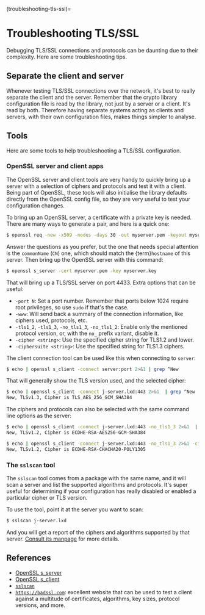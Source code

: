 (troubleshooting-tls-ssl)=
# Troubleshooting TLS/SSL

Debugging TLS/SSL connections and protocols can be daunting due to their complexity. Here are some troubleshooting tips.

## Separate the client and server

Whenever testing TLS/SSL connections over the network, it's best to really separate the client and the server. Remember that the crypto library configuration file is read by the library, not just by a server or a client. It's read by both. Therefore having separate systems acting as clients and servers, with their own configuration files, makes things simpler to analyse.

## Tools

Here are some tools to help troubleshooting a TLS/SSL configuration.

### OpenSSL server and client apps

The OpenSSL server and client tools are very handy to quickly bring up a server with a selection of ciphers and protocols and test it with a client. Being part of OpenSSL, these tools will also initialise the library defaults directly from the OpenSSL config file, so they are very useful to test your configuration changes.

To bring up an OpenSSL server, a certificate with a private key is needed. There are many ways to generate a pair, and here is a quick one:

```bash
$ openssl req -new -x509 -nodes -days 30 -out myserver.pem -keyout myserver.key
```

Answer the questions as you prefer, but the one that needs special attention is the `commonName` (`CN`) one, which should match the {term}`hostname` of this server. Then bring up the OpenSSL server with this command:

```bash
$ openssl s_server -cert myserver.pem -key myserver.key
```

That will bring up a TLS/SSL server on port 4433. Extra options that can be useful:

* `-port N`: Set a port number. Remember that ports below 1024 require root privileges, so use `sudo` if that's the case.
* `-www`: Will send back a summary of the connection information, like ciphers used, protocols, etc.
* `-tls1_2`, `-tls1_3`, `-no_tls1_3`, `-no_tls1_2`: Enable only the mentioned protocol version, or, with the `no_` prefix variant, disable it.
* `-cipher <string>`: Use the specified cipher string for TLS1.2 and lower.
* `-ciphersuite <string>`: Use the specified string for TLS1.3 ciphers.

The client connection tool can be used like this when connecting to `server`:

```bash
$ echo | openssl s_client -connect server:port 2>&1 | grep ^New
```

That will generally show the TLS version used, and the selected cipher:

```bash
$ echo | openssl s_client -connect j-server.lxd:443 2>&1  | grep ^New
New, TLSv1.3, Cipher is TLS_AES_256_GCM_SHA384
```

The ciphers and protocols can also be selected with the same command line options as the server:

```bash
$ echo | openssl s_client -connect j-server.lxd:443 -no_tls1_3 2>&1  | grep ^New
New, TLSv1.2, Cipher is ECDHE-RSA-AES256-GCM-SHA384

$ echo | openssl s_client -connect j-server.lxd:443 -no_tls1_3 2>&1 -cipher DEFAULT:-AES256 | grep ^New
New, TLSv1.2, Cipher is ECDHE-RSA-CHACHA20-POLY1305
```

### The `sslscan` tool

The `sslscan` tool comes from a package with the same name, and it will scan a server and list the supported algorithms and protocols. It's super useful for determining if your configuration has really disabled or enabled a particular cipher or TLS version.

To use the tool, point it at the server you want to scan:

```bash
$ sslscan j-server.lxd
```

And you will get a report of the ciphers and algorithms supported by that server. [Consult its manpage](https://manpages.ubuntu.com/manpages/man1/sslscan.1.html) for more details.

## References

* [OpenSSL s_server](https://manpages.ubuntu.com/manpages/kinetic/en/man1/openssl-s_server.1ssl.html)
* [OpenSSL s_client](https://manpages.ubuntu.com/manpages/kinetic/en/man1/openssl-s_client.1ssl.html)
* [`sslscan`](https://manpages.ubuntu.com/manpages/man1/sslscan.1.html)
* [`https://badssl.com`](https://badssl.com/): excellent website that can be used to test a client against a multitude of certificates, algorithms, key sizes, protocol versions, and more.
